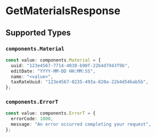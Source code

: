 # GetMaterialsResponse


## Supported Types

### `components.Material`

```typescript
const value: components.Material = {
  uuid: "123e4567-7714-4038-b90f-22b4d7943f9b",
  editDate: "YYYY-MM-DD HH:MM:SS",
  name: "<value>",
  taxRateUuid: "123e4567-0235-493a-820a-22b4d54bab5b",
};
```

### `components.ErrorT`

```typescript
const value: components.ErrorT = {
  errorCode: 1000,
  message: "An error occurred completing your request",
};
```

